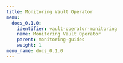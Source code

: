 ```yaml
---
title: Monitoring Vault Operator
menu:
  docs_0.1.0:
    identifier: vault-operator-monitoring
    name: Monitoring Vault Operator
    parent: monitoring-guides
    weight: 1
menu_name: docs_0.1.0
---
```

